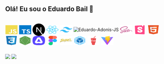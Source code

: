## Olá! Eu sou o Eduardo Bail 👋

<div style="display: inline_block"><br>
  <img align="center" alt="Eduardo-Js" height="30" width="40" src="https://raw.githubusercontent.com/devicons/devicon/master/icons/javascript/javascript-plain.svg">
  <img align="center" alt="Eduardo-Ts" height="30" width="40" src="https://raw.githubusercontent.com/devicons/devicon/master/icons/typescript/typescript-plain.svg">
  <img align="center" alt="Eduardo-NextJs" src="https://raw.githubusercontent.com/devicons/devicon/master/icons/nextjs/nextjs-plain.svg" alt="nextjs" width="40" height="40"/>
  <img align="center" alt="Eduardo-React" height="30" width="40" src="https://raw.githubusercontent.com/devicons/devicon/master/icons/react/react-original.svg">
  <img align="center" alt="Eduardo-Tailwind-CSS" height="30" width="40" src="https://raw.githubusercontent.com/devicons/devicon/master/icons/tailwindcss/tailwindcss-original.svg">
  <img align="center" alt="Eduardo-Adonis-JS" height="30" width="40" src="https://avatars.githubusercontent.com/u/20658825?s=200&v=4">
  <img align="center" alt="Eduardo-Sass-CSS" height="30" width="40" src="https://raw.githubusercontent.com/devicons/devicon/master/icons/sass/sass-original.svg">
  <img align="center" alt="Eduardo-Storybook" height="30" width="40" src="https://raw.githubusercontent.com/devicons/devicon/master/icons/storybook/storybook-original.svg">
  <img align="center" alt="Eduardo-HTML" height="30" width="40" src="https://raw.githubusercontent.com/devicons/devicon/master/icons/html5/html5-original.svg">
  <img align="center" alt="Eduardo-CSS" height="30" width="40" src="https://raw.githubusercontent.com/devicons/devicon/master/icons/css3/css3-original.svg">
  <img align="center" alt="Eduardo-Node-JS" height="30" width="40" src="https://raw.githubusercontent.com/devicons/devicon/master/icons/nodejs/nodejs-plain.svg">
   <img align="center" alt="Eduardo-Adonis-JS" height="30" width="40" src="https://raw.githubusercontent.com/devicons/devicon/master/icons/adonisjs/adonisjs-original.svg">
    <img align="center" alt="Eduardo-Figma" height="30" width="40" src="https://raw.githubusercontent.com/devicons/devicon/master/icons/figma/figma-original.svg">
    <img align="center" alt="Eduardo-Babel" height="30" width="40" src="https://raw.githubusercontent.com/devicons/devicon/master/icons/babel/babel-original.svg">
    <img align="center" alt="Eduardo-Webpack" height="30" width="40" src="https://raw.githubusercontent.com/devicons/devicon/master/icons/webpack/webpack-original.svg">
    <img align="center" alt="Eduardo-Gulp" height="30" width="40" src="https://raw.githubusercontent.com/devicons/devicon/master/icons/gulp/gulp-plain.svg">
    <img align="center" alt="Eduardo-Gulp" height="30" width="40" src="https://raw.githubusercontent.com/devicons/devicon/master/icons/vitejs/vitejs-original.svg">
</div>
  
  ##
 
<div> 
 <a href="https://www.linkedin.com/in/eduardobail" target="_blank"><img src="https://img.shields.io/badge/-LinkedIn-%230077B5?style=for-the-badge&logo=linkedin&logoColor=white" target="_blank"></a> 
 <a href = "mailto:eduardobail92@gmail.com"><img src="https://img.shields.io/badge/-Gmail-%23333?style=for-the-badge&logo=gmail&logoColor=white" target="_blank"></a>
</div>
